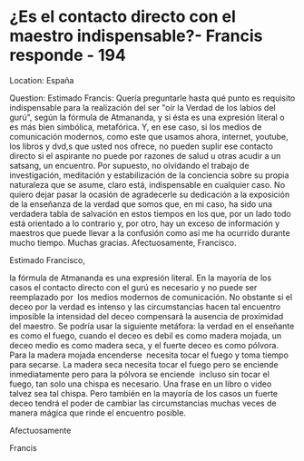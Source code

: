 # ¿Es el contacto directo con el maestro indispensable?- Francis responde - 194

Location: Espa&ntilde;a&nbsp;  

Question: Estimado Francis: Quer&iacute;a preguntarle hasta qu&eacute; punto es requisito indispensable para la realizaci&oacute;n del ser &quot;o&iacute;r la Verdad de los labios del gur&uacute;&quot;, seg&uacute;n la f&oacute;rmula de Atmananda, y si &eacute;sta es una expresi&oacute;n literal o es m&aacute;s bien simb&oacute;lica, metaf&oacute;rica. Y, en ese caso, si los medios de comunicaci&oacute;n modernos, como este que usamos ahora, internet, youtube, los libros y dvd,s que usted nos ofrece, no pueden suplir ese contacto directo si el aspirante no puede por razones de salud u otras acudir a un satsang, un encuentro. Por supuesto, no olvidando el trabajo de investigaci&oacute;n, meditaci&oacute;n y estabilizaci&oacute;n de la conciencia sobre su propia naturaleza que se asume, claro est&aacute;, indispensable en cualquier caso. No quiero dejar pasar la ocasi&oacute;n de agradecerle su dedicaci&oacute;n a la exposici&oacute;n de la ense&ntilde;anza de la verdad que somos que, en mi caso, ha sido una verdadera tabla de salvaci&oacute;n en estos tiempos en los que, por un lado todo est&aacute; orientado a lo contrario y, por otro, hay un exceso de informaci&oacute;n y maestros que puede llevar a la confusi&oacute;n como as&iacute; me ha ocurrido durante mucho tiempo. Muchas gracias. Afectuosamente, Francisco.

  

Estimado Francisco,

la f&oacute;rmula de Atmananda es una expresi&oacute;n literal. En la mayor&iacute;a de los casos el contacto directo con el gur&uacute; es necesario y no puede ser reemplazado por &nbsp;los medios modernos de comunicaci&oacute;n. No obstante si el deceo por la verdad es intenso y las circumstancias hacen tal encuentro imposible la intensidad del deceo compensar&aacute; la ausencia de proximidad del maestro. Se podr&iacute;a usar la siguiente met&aacute;fora: la verdad en el ense&ntilde;ante es como el fuego, cuando el deceo es debil es como madera mojada, un deceo medio es como madera seca, y el fuerte deceo es como p&oacute;lvora. Para la madera mojada encenderse &nbsp;necesita tocar el fuego y toma tiempo para secarse. La madera seca necesita tocar el fuego pero se enciende inmediatamente pero para la p&oacute;lvora se enciende &nbsp;incluso sin tocar el fuego, tan solo una chispa&nbsp;es necesario. Una frase en un libro o video talvez sea tal chispa. Pero tambi&eacute;n en la mayor&iacute;a de los casos un fuerte deceo tendr&aacute; el poder de cambiar las circumstancias muchas veces de manera m&aacute;gica que rinde el encuentro posible.

  

Afectuosamente&nbsp;

Francis&nbsp;

